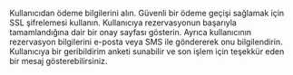 Kullanıcıdan ödeme bilgilerini alın. Güvenli bir ödeme geçişi sağlamak için SSL şifrelemesi kullanın.
Kullanıcıya rezervasyonun başarıyla tamamlandığına dair bir onay sayfası gösterin. Ayrıca kullanıcının rezervasyon bilgilerini e-posta veya SMS ile göndererek onu bilgilendirin.
Kullanıcıya bir geribildirim anketi sunabilir ve son işlem için teşekkür eden bir mesaj gösterebilirsiniz.
